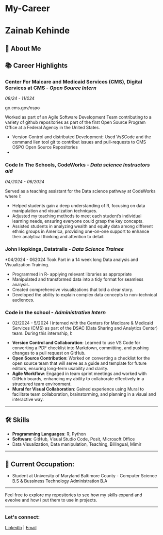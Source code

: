 # My-Career

# Zainab Kehinde

## 👋 About Me

## 📚 Career Highlights

### Center For Maicare and Medicaid Services (CMS), Digital Services at CMS -  *Open Source Intern* 
*08/24 - 11/024*

go.cms.gov/ospo

Worked as part of an Agile Software Development Team contributing to a variety of github repositories as part of the first Open Source Program Office at a Federal Agency in the United States.
- Version Control and distributed Development: Used VsSCode and the command lien tool git to contribut issues and pull-requests to CMS OSPO Open Source Repositories
- 

### Code In The Schools, CodeWorks - *Data science Instructors aid*
*04/2024 - 06/2024*

Served as a teaching assistant for the Data science pathway at CodeWorks where I:

- Helped students gain a deep understanding of R, focusing on data manipulation and visualization techniques.
- Adjusted my teaching methods to meet each student’s individual learning needs, ensuring everyone could grasp the key concepts.
- Assisted students in analyzing wealth and equity data among different ethnic groups in America, providing one-on-one support to enhance their analytical thinking and attention to detail.

### John Hopkings, Datatrails - *Data Science Trainee*
*04/2024 - 062024
Took Part in a 14 week long Data analysis and Visualization Training.

- Programmed in R- applying relevant libraries as appropriate
- Manipulated and transformed data into a tidy format for seamless analysis.
- Created comprehensive visualizations that told a clear story.
- Developed the ability to explain complex data concepts to non-technical audiences.


### Code in the school - *Administrative Intern*
* 02/2024 - 5/2024
I interned with the Centers for Medicare & Medicaid Services (CMS) as part of the DSAC (Data Sharing and Analytics Center) team. During this internship, I:
- **Version Control and Collaboration**: Learned to use VS Code for converting a PDF checklist into Markdown, committing, and pushing changes to a pull request on GitHub.
- **Open Source Contribution**: Worked on converting a checklist for the open source team that will serve as a guide and template for future editors, ensuring long-term usability and clarity.
- **Agile Workflow**: Engaged in team sprint meetings and worked with GitHub boards, enhancing my ability to collaborate effectively in a structured team environment.
- **Mural for Visual Collaboration**: Gained experience using Mural to facilitate team collaboration, brainstorming, and planning in a visual and interactive way.

---

## 🛠 Skills
- **Programming Languages**: R, Python
- **Software**: GitHub, Visual Studio Code, Posit, Microsoft Office 
- Data Visualization, Data manipulation, Teaching, Billingual, Mimir 


---

## 🌱 Current Occupation:
- Student at University of Maryland Baltimore County - Computer Science B.S & Bussiness Technology Administration B.A
  
---

Feel free to explore my repositories to see how my skills expand and eveolve and how i put them to use in projects.

---
### Let's connect:
[LinkedIn](https://www.linkedin.com/) | [Email](mailto:zainabwkehinde@gmail.com)
